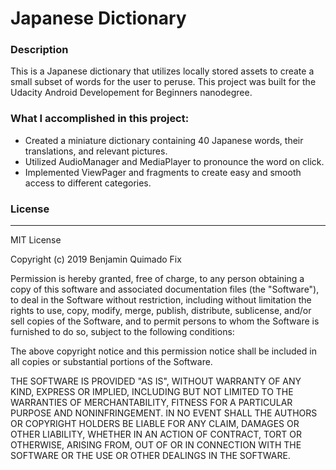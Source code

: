 # Japanese Dictionary

### Description
This is a Japanese dictionary that utilizes locally stored assets to create a small subset of words for the user to peruse.
This project was built for the Udacity Android Developement for Beginners nanodegree.

### What I accomplished in this project:

* Created a miniature dictionary containing 40 Japanese words, their translations, and relevant pictures.
* Utilized AudioManager and MediaPlayer to pronounce the word on click.
* Implemented ViewPager and fragments to create easy and smooth access to different categories.

### License
-------

MIT License

Copyright (c) 2019 Benjamin Quimado Fix

Permission is hereby granted, free of charge, to any person obtaining a copy
of this software and associated documentation files (the "Software"), to deal
in the Software without restriction, including without limitation the rights
to use, copy, modify, merge, publish, distribute, sublicense, and/or sell
copies of the Software, and to permit persons to whom the Software is
furnished to do so, subject to the following conditions:

The above copyright notice and this permission notice shall be included in all
copies or substantial portions of the Software.

THE SOFTWARE IS PROVIDED "AS IS", WITHOUT WARRANTY OF ANY KIND, EXPRESS OR
IMPLIED, INCLUDING BUT NOT LIMITED TO THE WARRANTIES OF MERCHANTABILITY,
FITNESS FOR A PARTICULAR PURPOSE AND NONINFRINGEMENT. IN NO EVENT SHALL THE
AUTHORS OR COPYRIGHT HOLDERS BE LIABLE FOR ANY CLAIM, DAMAGES OR OTHER
LIABILITY, WHETHER IN AN ACTION OF CONTRACT, TORT OR OTHERWISE, ARISING FROM,
OUT OF OR IN CONNECTION WITH THE SOFTWARE OR THE USE OR OTHER DEALINGS IN THE
SOFTWARE.

